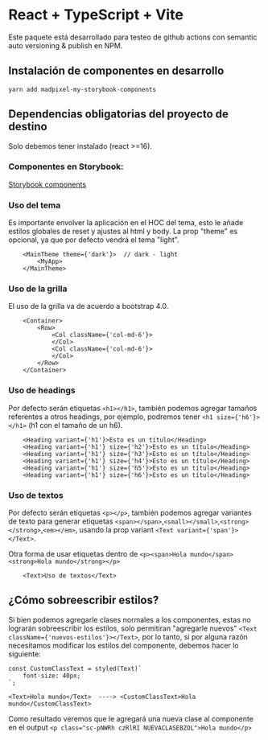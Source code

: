# React + TypeScript + Vite 

Este paquete está desarrollado para testeo de github actions con semantic auto versioning & publish en NPM.

## Instalación de componentes en desarrollo

```   
yarn add madpixel-my-storybook-components
```

## Dependencias obligatorias del proyecto de destino

Solo debemos tener instalado (react >=16).

### Componentes en Storybook:
[Storybook components](https://651d88df917e7411d5ce6bdb-zvmytitobl.chromatic.com/?path=/docs/configure-your-project--docs)


### Uso del tema

Es importante envolver la aplicación en el HOC del tema, esto le añade estilos globales de reset y ajustes al html y body.
La prop "theme" es opcional, ya que por defecto vendrá el tema "light".

```   
    <MainTheme theme={'dark'}>  // dark - light
        <MyApp>
    </MainTheme>

```


### Uso de la grilla

El uso de la grilla va de acuerdo a bootstrap 4.0. 

```   
    <Container>
        <Row>
            <Col className={'col-md-6'}>
            </Col>
            <Col className={'col-md-6'}>
            </Col>
        </Row>
    </Container>

```

### Uso de headings

Por defecto serán etiquetas `<h1></h1>`, también podemos agregar tamaños referentes a otros headings, por ejemplo, podremos tener `<h1 size={'h6'}></h1>` (h1 con el tamaño de un h6).

```   
    <Heading variant={'h1'}>Esto es un título</Heading>
    <Heading variant={'h1'} size={'h2'}>Esto es un título</Heading>
    <Heading variant={'h1'} size={'h3'}>Esto es un título</Heading>
    <Heading variant={'h1'} size={'h4'}>Esto es un título</Heading>
    <Heading variant={'h1'} size={'h5'}>Esto es un título</Heading>
    <Heading variant={'h1'} size={'h6'}>Esto es un título</Heading>

```


### Uso de textos

Por defecto serán etiquetas `<p></p>`, también podemos agregar variantes de texto para generar etiquetas `<span></span>`,`<small></small>`,`<strong></strong>`,`<em></em>`, usando la prop variant `<Text variant={'span'}></Text>`.

Otra forma de usar etiquetas dentro de `<p><span>Hola mundo</span> <strong>Hola mundo</strong></p>`

```   
    <Text>Uso de textos</Text>

```


## ¿Cómo sobreescribir estilos?

Si bien podemos agregarle clases normales a los componentes, estas no lograrán sobreescribir los estilos, solo permitiran "agregarle nuevos" `<Text className={'nuevos-estilos'}></Text>`, por lo tanto, si por alguna razón necesitamos modificar los estilos del componente, debemos hacer lo siguiente:

```
const CustomClassText = styled(Text)`
    font-size: 40px;
`;

<Text>Hola mundo</Text>  ----> <CustomClassText>Hola mundo</CustomClassText>

```

Como resultado veremos que le agregará una nueva clase al componente en el output `<p class="sc-pNWRh czRlRI NUEVACLASEBZOL">Hola mundo</p>`